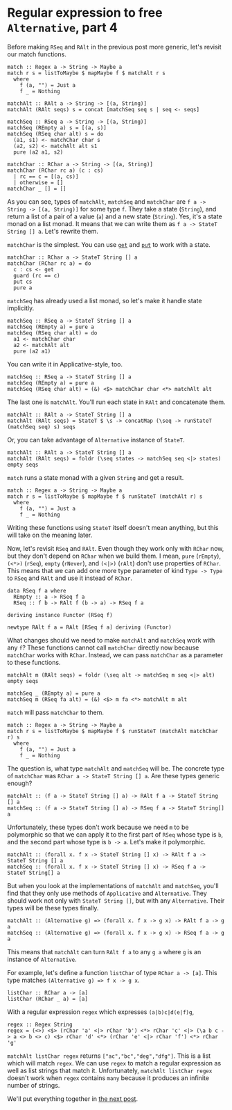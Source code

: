 # Regular expression to free `Alternative`, part 4

Before making `RSeq` and `RAlt` in the previous post more generic, let's revisit our match functions.

```
match :: Regex a -> String -> Maybe a
match r s = listToMaybe $ mapMaybe f $ matchAlt r s
  where
    f (a, "") = Just a
    f _ = Nothing

matchAlt :: RAlt a -> String -> [(a, String)]
matchAlt (RAlt seqs) s = concat [matchSeq seq s | seq <- seqs]

matchSeq :: RSeq a -> String -> [(a, String)]
matchSeq (REmpty a) s = [(a, s)]
matchSeq (RSeq char alt) s = do
  (a1, s1) <- matchChar char s
  (a2, s2) <- matchAlt alt s1
  pure (a2 a1, s2)

matchChar :: RChar a -> String -> [(a, String)]
matchChar (RChar rc a) (c : cs)
  | rc == c = [(a, cs)]
  | otherwise = []
matchChar _ [] = []
```

As you can see, types of `matchAlt`, `matchSeq` and `matchChar` are `f a -> String -> [(a, String)]` for some type `f`. They take a state (`String`), and return a list of a pair of a value (`a`) and a new state (`String`). Yes, it's a state monad on a list monad. It means that we can write them as `f a -> StateT String [] a`. Let's rewrite them.

`matchChar` is the simplest. You can use [`get`](https://hackage.haskell.org/package/transformers-0.6.1.2/docs/Control-Monad-Trans-State-Lazy.html#v:get) and [`put`](https://hackage.haskell.org/package/transformers-0.6.1.2/docs/Control-Monad-Trans-State-Lazy.html#v:put) to work with a state.

```
matchChar :: RChar a -> StateT String [] a
matchChar (RChar rc a) = do
  c : cs <- get
  guard (rc == c)
  put cs
  pure a
```

`matchSeq` has already used a list monad, so let's make it handle state implicitly.

```
matchSeq :: RSeq a -> StateT String [] a
matchSeq (REmpty a) = pure a
matchSeq (RSeq char alt) = do
  a1 <- matchChar char
  a2 <- matchAlt alt
  pure (a2 a1)
```

You can write it in Applicative-style, too.

```
matchSeq :: RSeq a -> StateT String [] a
matchSeq (REmpty a) = pure a
matchSeq (RSeq char alt) = (&) <$> matchChar char <*> matchAlt alt
```

The last one is `matchAlt`. You'll run each state in `RAlt` and concatenate them.

```
matchAlt :: RAlt a -> StateT String [] a
matchAlt (RAlt seqs) = StateT $ \s -> concatMap (\seq -> runStateT (matchSeq seq) s) seqs
```

Or, you can take advantage of `Alternative` instance of `StateT`.

```
matchAlt :: RAlt a -> StateT String [] a
matchAlt (RAlt seqs) = foldr (\seq states -> matchSeq seq <|> states) empty seqs
```

`match` runs a state monad with a given `String` and get a result.

```
match :: Regex a -> String -> Maybe a
match r s = listToMaybe $ mapMaybe f $ runStateT (matchAlt r) s
  where
    f (a, "") = Just a
    f _ = Nothing
```

Writing these functions using `StateT` itself doesn't mean anything, but this will take on the meaning later.

Now, let's revisit `RSeq` and `RAlt`. Even though they work only with `RChar` now, but they don't depend on `RChar` when we build them. I mean, `pure` (`rEmpty`), `(<*>)` (`rSeq`), `empty` (`rNever`), and `(<|>)` (`rAlt`) don't use properties of `RChar`. This means that we can add one more type parameter of kind `Type -> Type` to `RSeq` and `RAlt` and use it instead of `RChar`.

```
data RSeq f a where
  REmpty :: a -> RSeq f a
  RSeq :: f b -> RAlt f (b -> a) -> RSeq f a

deriving instance Functor (RSeq f)

newtype RAlt f a = RAlt [RSeq f a] deriving (Functor)
```

What changes should we need to make `matchAlt` and `matchSeq` work with any `f`? These functions cannot call `matchChar` directly now because `matchChar` works with `RChar`. Instead, we can pass `matchChar` as a parameter to these functions.

```
matchAlt m (RAlt seqs) = foldr (\seq alt -> matchSeq m seq <|> alt) empty seqs

matchSeq _ (REmpty a) = pure a
matchSeq m (RSeq fa alt) = (&) <$> m fa <*> matchAlt m alt
```

`match` will pass `matchChar` to them.

```
match :: Regex a -> String -> Maybe a
match r s = listToMaybe $ mapMaybe f $ runStateT (matchAlt matchChar r) s
  where
    f (a, "") = Just a
    f _ = Nothing
```

The question is, what type `matchAlt` and `matchSeq` will be. The concrete type of `matchChar` was `RChar a -> StateT String [] a`. Are these types generic enough?

```
matchAlt :: (f a -> StateT String [] a) -> RAlt f a -> StateT String [] a
matchSeq :: (f a -> StateT String [] a) -> RSeq f a -> StateT String[] a
```

Unfortunately, these types don't work because we need `m` to be polymorphic so that we can apply it to the first part of `RSeq` whose type is `b`, and the second part whose type is `b -> a`. Let's make it polymorphic.

```
matchAlt :: (forall x. f x -> StateT String [] x) -> RAlt f a -> StateT String [] a
matchSeq :: (forall x. f x -> StateT String [] x) -> RSeq f a -> StateT String[] a
```

But when you look at the implementations of `matchAlt` and `matchSeq`, you'll find that they only use methods of `Applicative` and `Alternative`. They should work not only with `StateT String []`, but with any `Alternative`. Their types will be these types finally.

```
matchAlt :: (Alternative g) => (forall x. f x -> g x) -> RAlt f a -> g a
matchSeq :: (Alternative g) => (forall x. f x -> g x) -> RSeq f a -> g a
```

This means that `matchAlt` can turn `RAlt f a` to any `g a` where `g` is an instance of `Alternative`.

For example, let's define a function `listChar` of type `RChar a -> [a]`. This type matches `(Alternative g) => f x -> g x`.

```
listChar :: RChar a -> [a]
listChar (RChar _ a) = [a]
```

With a regular expression `regex` which expresses `(a|b)c|d(e|f)g`,

```
regex :: Regex String
regex = (<>) <$> (rChar 'a' <|> rChar 'b') <*> rChar 'c' <|> (\a b c -> a <> b <> c) <$> rChar 'd' <*> (rChar 'e' <|> rChar 'f') <*> rChar 'g'
```

`matchAlt listChar regex` returns `["ac","bc","deg","dfg"]`. This is a list which will match `regex`. We can use `regex` to match a regular expression as well as list strings that match it. Unfortunately, `matchAlt listChar regex` doesn't work when `regex` contains `many` because it produces an infinite number of strings.

We'll put everything together in [the next post](./free_alternative5.html).
